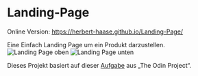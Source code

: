 # Landing-Page
Online Version: https://herbert-haase.github.io/Landing-Page/

Eine Einfach Landing Page um ein Produkt darzustellen.
![Landing Page oben](https://github.com/Herbert-Haase/Landing-Page/assets/96022576/5a18217a-06a6-42cf-8874-1ca633eb033c)
![Landing Page unten](https://github.com/Herbert-Haase/Landing-Page/assets/96022576/94985c5c-d1ba-4afa-8360-ceacfcc01196)

Dieses Projekt basiert auf dieser [Aufgabe](https://www.theodinproject.com/lessons/foundations-landing-page) aus „The Odin Project“.
